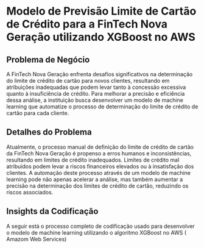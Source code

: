 # Modelo de Previsão Limite de Cartão de Crédito para a FinTech Nova Geração utilizando XGBoost no AWS

## Problema de Negócio
A FinTech Nova Geração enfrenta desafios significativos na determinação do limite de crédito de cartão para novos clientes, resultando em atribuições inadequadas que podem levar tanto à concessão excessiva quanto à insuficiência de crédito. Para melhorar a precisão e eficiência dessa análise, a instituição busca desenvolver um modelo de machine learning que automatize o processo de determinação do limite de crédito de cartão para cada cliente.

## Detalhes do Problema
Atualmente, o processo manual de definição do limite de crédito de cartão da FinTech Nova Geração é propenso a erros humanos e inconsistências, resultando em limites de crédito inadequados. Limites de crédito mal atribuídos podem levar a riscos financeiros elevados ou à insatisfação dos clientes. A automação deste processo através de um modelo de machine learning pode não apenas acelerar a análise, mas também aumentar a precisão na determinação dos limites de crédito de cartão, reduzindo os riscos associados.

## Insights da Codificação
A seguir está o processo completo de codificação usado para desenvolver o modelo de machine learning utilizando o algoritmo XGBoost no AWS ( Amazom Web Services)

